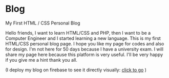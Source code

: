 # Blog
My First HTML / CSS Personal Blog

Hello friends, I want to learn HTML/CSS and PHP, then I want to be a Computer Engineer and I started learning a new language.
This is my first HTML/CSS personal blog page. I hope you like my page for codes and also for design. I'm not here for 50 days because
I have a university exam. I will share my page here because this platform is very useful. I'll be very happy if you give me a hint
thank you all.

(I deploy my blog on firebase to see it directly visually: [click to go](https://emirhan-isikay-kisisel-blog.firebaseapp.com/) )
